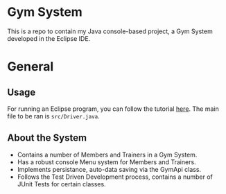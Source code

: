 # Gym System
This is a repo to contain my Java console-based project, a Gym System developed in the Eclipse IDE.

# General

## Usage
For running an Eclipse program, you can follow the tutorial [here](http://people.cs.uchicago.edu/~kaharris/10200/tutorials/eclipse/import.html). The main file to be ran is `src/Driver.java`.

## About the System
* Contains a number of Members and Trainers in a Gym System.
* Has a robust console Menu system for Members and Trainers.
* Implements persistance, auto-data saving via the GymApi class.
* Follows the Test Driven Development process, contains a number of JUnit Tests for certain classes.
